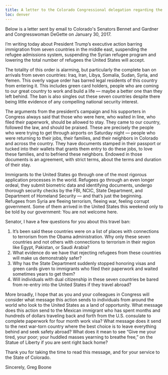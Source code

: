 ```yaml
---
title: A letter to the Colorado Congressional delegation regarding the Muslim immigration ban
loc: denver
---
```

Below is a letter sent by email to Colorado's Senators Bennet and Gardner and Congresswoman DeGette on January 30, 2017.

I’m writing today about President Trump’s executive action barring immigration from seven countries in the middle east, suspending the refugee admissions system, suspending the Syrian refugee program and lowering the total number of refugees the United States will accept.

The totality of this order is alarming, but particularly the complete ban on arrivals from seven countries: Iraq, Iran, Libya, Somalia, Sudan, Syria, and Yemen. This overly vague order has barred legal residents of this country from entering it. This includes green card holders, people who are coming to our great country to work and build a life — maybe a better one than they left behind. The ban is also singles out these seven countries despite there being little evidence of any compelling national security interest.

The arguments from the president’s campaign and his supporters in Congress always said that those who were here, who waited in line, who filed their paperwork, should be allowed to stay. They came to our country, followed the law, and should be praised. These are precisely the people who were trying to get through airports on Saturday night — people who were returning to their jobs, their families, and their neighbors in Colorado and across the country. They have documents stamped in their passport or tucked into their wallets that grants them entry to do these jobs, to love these families, and to befriend these neighbors. Endowed in those documents is an agreement, with strict terms, about the terms and duration of their stay.

Immigrants to the United States go through one of the most rigorous application processes in the world. Refugees go through an even longer ordeal, they submit biometric data and identifying documents, undergo thorough security checks by the FBI, NCIC, State Department, and Department of Homeland Security — and that’s just the beginning. Refugees from Syria are fleeing terrorism, fleeing war, feeling corrupt government. Some of them arrived in the United States this weekend only to be told by our government: You are not welcome here.

Senator, I have a few questions for you about this travel ban:

1. It’s been said these countries were on a list of places with connections to terrorism from the Obama administration. Why only these seven countries and not others with connections to terrorism in their region like Egypt, Pakistan, or Saudi Arabia?
2. What evidence do we have that rejecting refugees from these countries will make us demonstrably safer?
3. Why has the State Department suddenly stopped honoring visas and green cards given to immigrants who filed their paperwork and waited sometimes years to get them?
4. Will individuals with dual citizenship in these seven countries be bared from re-entry into the United States if they travel abroad?

More broadly, I hope that as you and your colleagues in Congress will consider what message this action sends to individuals from around the world who look to the United States as a land of opportunity. What message does this action send to the Mexican immigrant who has spent months and hundreds of dollars traveling back and forth from the U.S. consulate to complete paperwork for four month work visa? What message does it send to the next war-torn country where the best choice is to leave everything behind and seek safety abroad? What does it mean to see “Give me your tired, your poor; your huddled masses yearning to breathe free,” on the Statue of Liberty if you are sent right back home?

Thank you for taking the time to read this message, and for your service to the State of Colorado.

Sincerely,
Greg Boone
